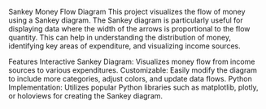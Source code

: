 Sankey Money Flow Diagram
This project visualizes the flow of money using a Sankey diagram. The Sankey diagram is particularly useful for displaying data where the width of the arrows is proportional to the flow quantity. This can help in understanding the distribution of money, identifying key areas of expenditure, and visualizing income sources.

Features
Interactive Sankey Diagram: Visualizes money flow from income sources to various expenditures.
Customizable: Easily modify the diagram to include more categories, adjust colors, and update data flows.
Python Implementation: Utilizes popular Python libraries such as matplotlib, plotly, or holoviews for creating the Sankey diagram.
